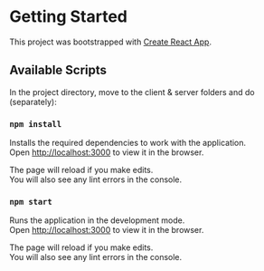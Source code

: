 # Getting Started

This project was bootstrapped with [Create React App](https://github.com/facebook/create-react-app).

## Available Scripts

In the project directory, move to the client & server folders and do (separately):

### `npm install`

Installs the required dependencies to work with the application.\
Open [http://localhost:3000](http://localhost:3000) to view it in the browser.

The page will reload if you make edits.\
You will also see any lint errors in the console.

### `npm start`

Runs the application in the development mode.\
Open [http://localhost:3000](http://localhost:3000) to view it in the browser.

The page will reload if you make edits.\
You will also see any lint errors in the console.
